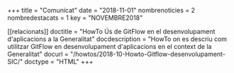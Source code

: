 +++
title             = "Comunicat"
date              = "2018-11-01"
nombrenoticies    = 2
nombredestacats   = 1
key               = "NOVEMBRE2018"

[[relacionats]]
doctitle          = "HowTo Ús de GitFlow en el desenvolupament d'aplicacions a la Generalitat"
docdescription    = "HowTo on es descriu com utilitzar GitFlow en desenvolupament d'aplicacions en el context de la Generalitat"
docurl            = "/howtos/2018-10-Howto-Gitflow-desenvolupament-SIC/"
doctype           = "HTML"
+++

